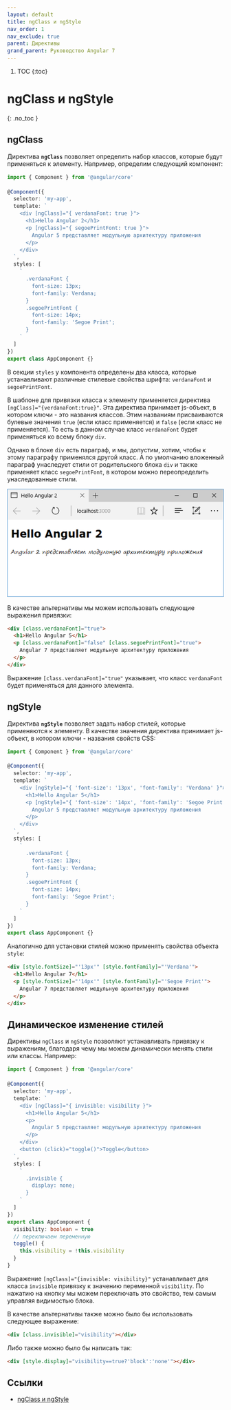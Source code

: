 ```yaml
---
layout: default
title: ngClass и ngStyle
nav_order: 1
nav_exclude: true
parent: Директивы
grand_parent: Руководство Angular 7
---
```


<!-- prettier-ignore-start -->
1. TOC
{:toc}

# ngClass и ngStyle
{: .no_toc }
<!-- prettier-ignore-end -->

## ngClass

Директива **`ngClass`** позволяет определить набор классов, которые будут применяться к элементу. Например, определим следующий компонент:

```typescript
import { Component } from '@angular/core'

@Component({
  selector: 'my-app',
  template: `
    <div [ngClass]="{ verdanaFont: true }">
      <h1>Hello Angular 2</h1>
      <p [ngClass]="{ segoePrintFont: true }">
        Angular 5 представляет модульную архитектуру приложения
      </p>
    </div>
  `,
  styles: [
    `
      .verdanaFont {
        font-size: 13px;
        font-family: Verdana;
      }
      .segoePrintFont {
        font-size: 14px;
        font-family: 'Segoe Print';
      }
    `
  ]
})
export class AppComponent {}
```

В секции `styles` у компонента определены два класса, которые устанавливают различные стилевые свойства шрифта: `verdanaFont` и `segoePrintFont`.

В шаблоне для привязки класса к элементу применяется директива `[ngClass]="{verdanaFont:true}"`. Эта директива принимает js-объект, в котором ключи - это названия классов. Этим названиям присваиваются булевые значения `true` (если класс применяется) и `false` (если класс не применяется). То есть в данном случае класс `verdanaFont` будет применяться ко всему блоку `div`.

Однако в блоке `div` есть параграф, и мы, допустим, хотим, чтобы к этому параграфу применялся другой класс. А по умолчанию вложенный параграф унаследует стили от родительского блока `div` и также применяет класс `segoePrintFont`, в котором можно переопределить унаследованные стили.

![Скриншот приложения](ngclass-ngstyle-1.png)

В качестве альтернативы мы можем использовать следующие выражения привязки:

```html
<div [class.verdanaFont]="true">
  <h1>Hello Angular 5</h1>
  <p [class.verdanaFont]="false" [class.segoePrintFont]="true">
    Angular 7 представляет модульную архитектуру приложения
  </p>
</div>
```

Выражение `[class.verdanaFont]="true"` указывает, что класс `verdanaFont` будет применяться для данного элемента.

## ngStyle

Директива **`ngStyle`** позволяет задать набор стилей, которые применяются к элементу. В качестве значения директива принимает js-объект, в котором ключи - названия свойств CSS:

```typescript
import { Component } from '@angular/core'

@Component({
  selector: 'my-app',
  template: `
    <div [ngStyle]="{ 'font-size': '13px', 'font-family': 'Verdana' }">
      <h1>Hello Angular 5</h1>
      <p [ngStyle]="{ 'font-size': '14px', 'font-family': 'Segoe Print' }">
        Angular 5 представляет модульную архитектуру приложения
      </p>
    </div>
  `,
  styles: [
    `
      .verdanaFont {
        font-size: 13px;
        font-family: Verdana;
      }
      .segoePrintFont {
        font-size: 14px;
        font-family: 'Segoe Print';
      }
    `
  ]
})
export class AppComponent {}
```

Аналогично для установки стилей можно применять свойства объекта `style`:

```html
<div [style.fontSize]="'13px'" [style.fontFamily]="'Verdana'">
  <h1>Hello Angular 7</h1>
  <p [style.fontSize]="'14px'" [style.fontFamily]="'Segoe Print'">
    Angular 7 представляет модульную архитектуру приложения
  </p>
</div>
```

## Динамическое изменение стилей

Директивы `ngClass` и `ngStyle` позволяют устанавливать привязку к выражениям, благодаря чему мы можем динамически менять стили или классы. Например:

```typescript
import { Component } from '@angular/core'

@Component({
  selector: 'my-app',
  template: `
    <div [ngClass]="{ invisible: visibility }">
      <h1>Hello Angular 5</h1>
      <p>
        Angular 5 представляет модульную архитектуру приложения
      </p>
    </div>
    <button (click)="toggle()">Toggle</button>
  `,
  styles: [
    `
      .invisible {
        display: none;
      }
    `
  ]
})
export class AppComponent {
  visibility: boolean = true
  // переключаем переменную
  toggle() {
    this.visibility = !this.visibility
  }
}
```

Выражение `[ngClass]="{invisible: visibility}"` устанавливает для класса `invisible` привязку к значению переменной `visibility`. По нажатию на кнопку мы можем переключать это свойство, тем самым управляя видимостью блока.

В качестве альтернативы также можно было бы использовать следующее выражение:

```html
<div [class.invisible]="visibility"></div>
```

Либо также можно было бы написать так:

```html
<div [style.display]="visibility==true?'block':'none'"></div>
```

## Ссылки

- [ngClass и ngStyle](https://metanit.com/web/angular2/3.1.php)
